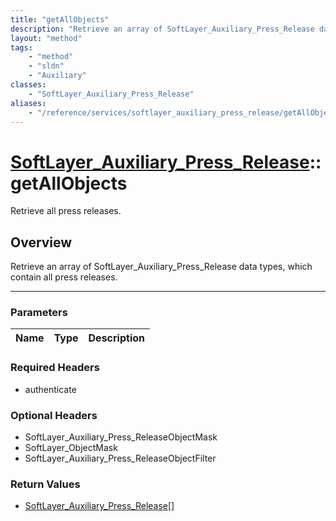 ```yaml
---
title: "getAllObjects"
description: "Retrieve an array of SoftLayer_Auxiliary_Press_Release data types, which contain all press releases."
layout: "method"
tags:
    - "method"
    - "sldn"
    - "Auxiliary"
classes:
    - "SoftLayer_Auxiliary_Press_Release"
aliases:
    - "/reference/services/softlayer_auxiliary_press_release/getAllObjects"
---
```

# [SoftLayer_Auxiliary_Press_Release](/reference/services/SoftLayer_Auxiliary_Press_Release)::getAllObjects


Retrieve all press releases.


## Overview 
Retrieve an array of SoftLayer_Auxiliary_Press_Release data types, which contain all press releases. 

-----

### Parameters 
|Name | Type | Description |
| --- | --- | --- |


### Required Headers
* authenticate


### Optional Headers
* SoftLayer_Auxiliary_Press_ReleaseObjectMask
* SoftLayer_ObjectMask
* SoftLayer_Auxiliary_Press_ReleaseObjectFilter

### Return Values
* <a href='/reference/datatypes/SoftLayer_Auxiliary_Press_Release'>SoftLayer_Auxiliary_Press_Release[] </a>




